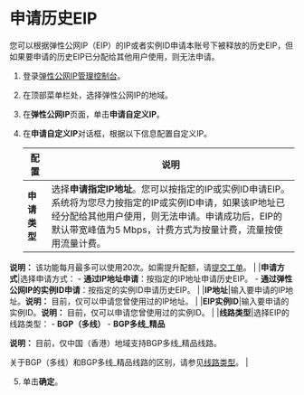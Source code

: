 # 申请历史EIP

您可以根据弹性公网IP（EIP）的IP或者实例ID申请本账号下被释放的历史EIP，但如果要申请的历史EIP已分配给其他用户使用，则无法申请。

1.  登录[弹性公网IP管理控制台](https://vpc.console.aliyun.com/eip)。

2.  在顶部菜单栏处，选择弹性公网IP的地域。

3.  在**弹性公网IP**页面，单击**申请自定义IP**。

4.  在**申请自定义IP**对话框，根据以下信息配置自定义IP。

    |配置|说明|
    |--|--|
    |**申请类型**|选择**申请指定IP地址**。您可以按指定的IP或实例ID申请EIP。系统将为您尽力按指定的IP或实例ID申请，如果该IP地址已经分配给其他用户使用，则无法申请。申请成功后，EIP的默认带宽峰值为5 Mbps，计费方式为按量计费，流量按使用流量计费。

**说明：** 该功能每月最多可以使用20次。如需提升配额，请[提交工单](https://workorder-intl.console.aliyun.com/#/ticket/createIndex)。 |
    |**申请方式**|选择申请方式：    -   **通过IP地址申请**：按指定的IP地址申请历史EIP。
    -   **通过弹性公网IP的实例ID申请**：按指定的实例ID申请历史EIP。 |
    |**IP地址**|输入要申请的IP地址。**说明：** 目前，仅可以申请您曾使用过的IP地址。 |
    |**EIP实例ID**|输入要申请的实例ID。**说明：** 目前，仅可以申请您曾使用过的实例ID。 |
    |**线路类型**|选择EIP的线路类型：    -   **BGP（多线）**
    -   **BGP多线\_精品**

**说明：** 目前，仅中国（香港）地域支持BGP多线\_精品线路。

关于BGP（多线）和BGP多线\_精品线路的区别，请参见[线路类型](/intl.zh-CN/用户指南/实例概述.md)。 |

5.  单击**确定**。


